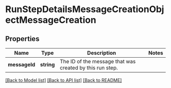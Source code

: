# RunStepDetailsMessageCreationObjectMessageCreation

## Properties
Name | Type | Description | Notes
------------ | ------------- | ------------- | -------------
**messageId** | **string** | The ID of the message that was created by this run step. | 

[[Back to Model list]](../README.md#documentation-for-models) [[Back to API list]](../README.md#documentation-for-api-endpoints) [[Back to README]](../README.md)


